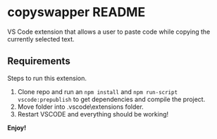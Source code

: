 # copyswapper README

VS Code extension that allows a user to paste code while copying the currently selected text.

## Requirements

Steps to run this extension.

1. Clone repo and run an `npm install` and `npm run-script vscode:prepublish` to get dependencies and compile the project.
2. Move folder into .vscode\extensions folder.
3. Restart VSCODE and everything should be working!

**Enjoy!**
